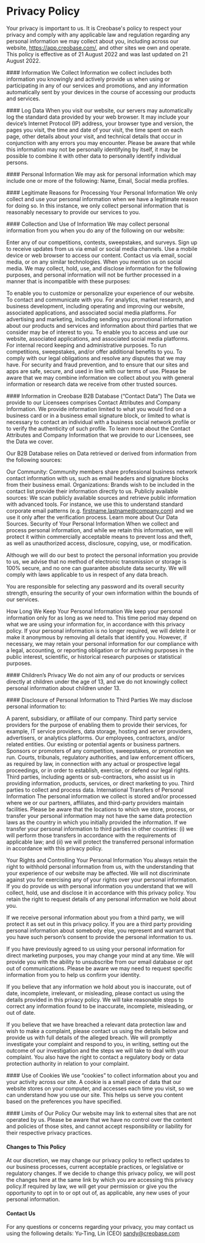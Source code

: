 # Privacy Policy
Your privacy is important to us. It is Creobase's policy to respect your privacy and comply with any applicable law and regulation regarding any personal information we may collect about you, including across our website, https://app.creobase.com/, and other sites we own and operate. This policy is effective as of 21 August 2022 and was last updated on 21 August 2022.

#‍### Information We Collect
Information we collect includes both information you knowingly and actively provide us when using or participating in any of our services and promotions, and any information automatically sent by your devices in the course of accessing our products and services.

‍#‍### Log Data
When you visit our website, our servers may automatically log the standard data provided by your web browser. It may include your device’s Internet Protocol (IP) address, your browser type and version, the pages you visit, the time and date of your visit, the time spent on each page, other details about your visit, and technical details that occur in conjunction with any errors you may encounter. Please be aware that while this information may not be personally identifying by itself, it may be possible to combine it with other data to personally identify individual persons.

#‍### ‍Personal Information
We may ask for personal information which may include one or more of the following: Name, Email, Social media profiles.

#‍### Legitimate Reasons for Processing Your Personal Information
We only collect and use your personal information when we have a legitimate reason for doing so. In this instance, we only collect personal information that is reasonably necessary to provide our services to you.

#‍### ‍Collection and Use of Information
We may collect personal information from you when you do any of the following on our website:

Enter any of our competitions, contests, sweepstakes, and surveys.
Sign up to receive updates from us via email or social media channels.
Use a mobile device or web browser to access our content.
Contact us via email, social media, or on any similar technologies.
When you mention us on social media.
We may collect, hold, use, and disclose information for the following purposes, and personal information will not be further processed in a manner that is incompatible with these purposes:

To enable you to customize or personalize your experience of our website.
To contact and communicate with you.
For analytics, market research, and business development, including operating and improving our website, associated applications, and associated social media platforms.
For advertising and marketing, including sending you promotional information about our products and services and information about third parties that we consider may be of interest to you.
To enable you to access and use our website, associated applications, and associated social media platforms.
For internal record keeping and administrative purposes.
To run competitions, sweepstakes, and/or offer additional benefits to you.
To comply with our legal obligations and resolve any disputes that we may have.
For security and fraud prevention, and to ensure that our sites and apps are safe, secure, and used in line with our terms of use.
‍Please be aware that we may combine information we collect about you with general information or research data we receive from other trusted sources.

#‍### ‍Information in Creobase B2B Database (“Contact Data”)
The Data we provide to our Licensees comprises Contact Attributes and Company Information. We provide information limited to what you would find on a business card or in a business email signature block, or limited to what is necessary to contact an individual with a business social network profile or to verify the authenticity of such profile. To learn more about the Contact Attributes and Company Information that we provide to our Licensees, see the Data we cover.

Our B2B Database relies on Data retrieved or derived from information from the following sources:

Our Community: Community members share professional business network contact information with us, such as email headers and signature blocks from their business email.
Organizations: Brands wish to be included in the contact list provide their information directly to us.
Publicly available sources: We scan publicly available sources and retrieve public information with advanced tools. For instance, we use this to understand standard corporate email patterns (e.g. firstname.lastname@company.com) and we use it only after the verification process. Learn more about Our Data Sources.
‍Security of Your Personal Information
When we collect and process personal information, and while we retain this information, we will protect it within commercially acceptable means to prevent loss and theft, as well as unauthorized access, disclosure, copying, use, or modification.

‍Although we will do our best to protect the personal information you provide to us, we advise that no method of electronic transmission or storage is 100% secure, and no one can guarantee absolute data security. We will comply with laws applicable to us in respect of any data breach.

‍You are responsible for selecting any password and its overall security strength, ensuring the security of your own information within the bounds of our services.

‍How Long We Keep Your Personal Information
We keep your personal information only for as long as we need to. This time period may depend on what we are using your information for, in accordance with this privacy policy. If your personal information is no longer required, we will delete it or make it anonymous by removing all details that identify you. However, if necessary, we may retain your personal information for our compliance with a legal, accounting, or reporting obligation or for archiving purposes in the public interest, scientific, or historical research purposes or statistical purposes.

#‍### ‍Children’s Privacy
We do not aim any of our products or services directly at children under the age of 13, and we do not knowingly collect personal information about children under 13.

#‍### ‍Disclosure of Personal Information to Third Parties
We may disclose personal information to:

A parent, subsidiary, or affiliate of our company.
Third party service providers for the purpose of enabling them to provide their services, for example, IT service providers, data storage, hosting and server providers, advertisers, or analytics platforms.
Our employees, contractors, and/or related entities.
Our existing or potential agents or business partners.
Sponsors or promoters of any competition, sweepstakes, or promotion we run.
Courts, tribunals, regulatory authorities, and law enforcement officers, as required by law, in connection with any actual or prospective legal proceedings, or in order to establish, exercise, or defend our legal rights.
Third parties, including agents or sub-contractors, who assist us in providing information, products, services, or direct marketing to you.
Third parties to collect and process data.
‍International Transfers of Personal Information
The personal information we collect is stored and/or processed where we or our partners, affiliates, and third-party providers maintain facilities. Please be aware that the locations to which we store, process, or transfer your personal information may not have the same data protection laws as the country in which you initially provided the information. If we transfer your personal information to third parties in other countries: (i) we will perform those transfers in accordance with the requirements of applicable law; and (ii) we will protect the transferred personal information in accordance with this privacy policy.

‍Your Rights and Controlling Your Personal Information
You always retain the right to withhold personal information from us, with the understanding that your experience of our website may be affected. We will not discriminate against you for exercising any of your rights over your personal information. If you do provide us with personal information you understand that we will collect, hold, use and disclose it in accordance with this privacy policy. You retain the right to request details of any personal information we hold about you.

If we receive personal information about you from a third party, we will protect it as set out in this privacy policy. If you are a third party providing personal information about somebody else, you represent and warrant that you have such person’s consent to provide the personal information to us.

If you have previously agreed to us using your personal information for direct marketing purposes, you may change your mind at any time. We will provide you with the ability to unsubscribe from our email database or opt out of communications. Please be aware we may need to request specific information from you to help us confirm your identity.

If you believe that any information we hold about you is inaccurate, out of date, incomplete, irrelevant, or misleading, please contact us using the details provided in this privacy policy. We will take reasonable steps to correct any information found to be inaccurate, incomplete, misleading, or out of date.

If you believe that we have breached a relevant data protection law and wish to make a complaint, please contact us using the details below and provide us with full details of the alleged breach. We will promptly investigate your complaint and respond to you, in writing, setting out the outcome of our investigation and the steps we will take to deal with your complaint. You also have the right to contact a regulatory body or data protection authority in relation to your complaint.

#‍### ‍Use of Cookies
We use “cookies” to collect information about you and your activity across our site. A cookie is a small piece of data that our website stores on your computer, and accesses each time you visit, so we can understand how you use our site. This helps us serve you content based on the preferences you have specified.

#‍### ‍Limits of Our Policy
Our website may link to external sites that are not operated by us. Please be aware that we have no control over the content and policies of those sites, and cannot accept responsibility or liability for their respective privacy practices.

#### Changes to This Policy
At our discretion, we may change our privacy policy to reflect updates to our business processes, current acceptable practices, or legislative or regulatory changes. If we decide to change this privacy policy, we will post the changes here at the same link by which you are accessing this privacy policy.If required by law, we will get your permission or give you the opportunity to opt in to or opt out of, as applicable, any new uses of your personal information.

#### Contact Us
For any questions or concerns regarding your privacy, you may contact us using the following details: Yu-Ting, Lin (CEO) sandy@creobase.com
